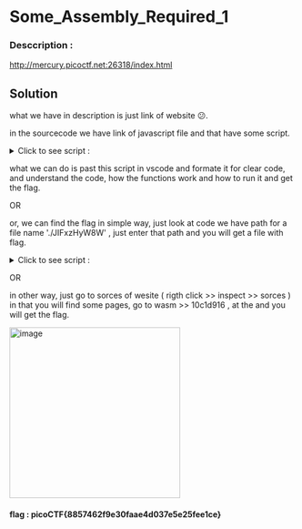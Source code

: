# Some_Assembly_Required_1


### Desccription :

http://mercury.picoctf.net:26318/index.html

## Solution

what we have in description is just link of website 😕.

in the sourcecode we have link of javascript file and that have some script.


<details>
<summary markdown="span">Click to see script : </summary>

       const _0x402c=['value','2wfTpTR','instantiate','275341bEPcme','innerHTML','1195047NznhZg','1qfevql','input','1699808QuoWhA','Correct!','check_flag','Incorrect!','./JIFxzHyW8W','23SMpAuA','802698XOMSrr','charCodeAt','474547vVoGDO','getElementById','instance','copy_char','43591XxcWUl','504454llVtzW','arrayBuffer','2NIQmVj','result'];const _0x4e0e=function(_0x553839,_0x53c021){_0x553839=_0x553839-0x1d6;let _0x402c6f=_0x402c[_0x553839];return _0x402c6f;};(function(_0x76dd13,_0x3dfcae){const _0x371ac6=_0x4e0e;while(!![]){try{const _0x478583=-parseInt(_0x371ac6(0x1eb))+parseInt(_0x371ac6(0x1ed))+-parseInt(_0x371ac6(0x1db))*-parseInt(_0x371ac6(0x1d9))+-parseInt(_0x371ac6(0x1e2))*-parseInt(_0x371ac6(0x1e3))+-parseInt(_0x371ac6(0x1de))*parseInt(_0x371ac6(0x1e0))+parseInt(_0x371ac6(0x1d8))*parseInt(_0x371ac6(0x1ea))+-parseInt(_0x371ac6(0x1e5));if(_0x478583===_0x3dfcae)break;else _0x76dd13['push'](_0x76dd13['shift']());}catch(_0x41d31a){_0x76dd13['push'](_0x76dd13['shift']());}}}(_0x402c,0x994c3));let exports;(async()=>{const _0x48c3be=_0x4e0e;let _0x5f0229=await fetch(_0x48c3be(0x1e9)),_0x1d99e9=await WebAssembly[_0x48c3be(0x1df)](await _0x5f0229[_0x48c3be(0x1da)]()),_0x1f8628=_0x1d99e9[_0x48c3be(0x1d6)];exports=_0x1f8628['exports'];})();function onButtonPress(){const _0xa80748=_0x4e0e;let _0x3761f8=document['getElementById'](_0xa80748(0x1e4))[_0xa80748(0x1dd)];for(let _0x16c626=0x0;_0x16c626<_0x3761f8['length'];_0x16c626++){exports[_0xa80748(0x1d7)](_0x3761f8[_0xa80748(0x1ec)](_0x16c626),_0x16c626);}exports['copy_char'](0x0,_0x3761f8['length']),exports[_0xa80748(0x1e7)]()==0x1?document[_0xa80748(0x1ee)](_0xa80748(0x1dc))[_0xa80748(0x1e1)]=_0xa80748(0x1e6):document[_0xa80748(0x1ee)](_0xa80748(0x1dc))[_0xa80748(0x1e1)]=_0xa80748(0x1e8);} 

                               
</details>

what we can do is past this script in vscode and formate it for clear code, and understand the code, how the functions work and how to run it and get the flag.

OR

or, we can find the flag in simple way, just look at code we have path for a file name './JIFxzHyW8W' , just enter that path and you will get a file with flag.

<details>
<summary markdown="span">Click to see script : </summary>

```text

 asm   `  `` `  p 1A°Š
 A°
 A€
 A°

 A€
 A°Š
 A 
 A
 ¡memory __wasm_call_ctors  strcmp 
check_flag input	copy_char __dso_handle
__data_end
__global_base
__heap_base
__memory_base__table_base 
ú 
ç*#€€€€ !A !  k!   6  6 (!  6 (!  6@@ (! A!   j!	  	6  -  !
  
: 
 (!
A! 
 j!
  
6 
-  !  : 
 - 
!Aÿ!  q!@ 
  - 
!Aÿ!  q! - 
!Aÿ!  q!  k!  6
 - 
!Aÿ!  q! - 
!Aÿ!  q! ! !    F!!A!" ! "q!# #
 
 - 
!$Aÿ!% $ %q!& - 
!'Aÿ!( ' (q!) & )k!*  *6
 (!+ +
L
A ! A°ˆ€€ !A€ˆ€€ !  €€€ ! !  !  G!A!    s!A!	  	q!
 

?#€€€€ !A!  k!   6  6 (! (!  : °ˆ€€ 

2 A€
+picoCTF{8857462f9e30faae4d037e5e25fee1ce}  

```

</details>

OR

in other way, just go to sorces of wesite ( rigth click >> inspect >> sorces ) in that you will find some pages, go to wasm >> 10c1d916 , at the and you will get the flag. 

<img width="300" alt="image" src="https://user-images.githubusercontent.com/79740895/231981877-0bf5621b-99ad-444c-8fa1-f42b2e848fcf.png">



#### flag :   picoCTF{8857462f9e30faae4d037e5e25fee1ce}